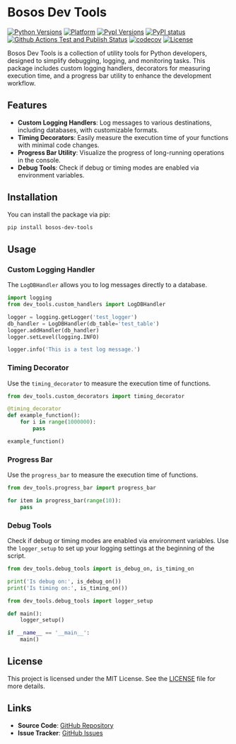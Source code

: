 # Bosos Dev Tools

[![Python Versions](https://img.shields.io/pypi/pyversions/bosos-dev-tools.svg?logo=python&logoColor=white)](https://pypi.org/project/bosos-dev-tools/#files)
[![Platform](https://img.shields.io/badge/platform-linux%20%7C%20windows-lightgrey)](https://pypi.org/project/bosos-dev-tools/#files)
[![PypI Versions](https://img.shields.io/pypi/v/bosos-dev-tools)](https://pypi.org/project/bosos-dev-tools/#history)
[![PyPI status](https://img.shields.io/pypi/status/bosos-dev-tools.svg)](https://pypi.python.org/pypi/bosos-dev-tools/)
[![Github Actions Test and Publish Status](https://github.com/bjorngun/developer-tools/actions/workflows/test-and-publish.yml/badge.svg)](https://github.com/bjorngun/developer-tools/actions)
[![codecov](https://codecov.io/gh/bjorngun/developer-tools/graph/badge.svg?token=LZKYK9IK5K)](https://codecov.io/gh/bjorngun/developer-tools)
[![License](https://img.shields.io/pypi/l/bosos-dev-tools)](LICENSE)

Bosos Dev Tools is a collection of utility tools for Python developers, designed to simplify debugging, logging, and monitoring tasks. This package includes custom logging handlers, decorators for measuring execution time, and a progress bar utility to enhance the development workflow.

## Features

- **Custom Logging Handlers**: Log messages to various destinations, including databases, with customizable formats.
- **Timing Decorators**: Easily measure the execution time of your functions with minimal code changes.
- **Progress Bar Utility**: Visualize the progress of long-running operations in the console.
- **Debug Tools**: Check if debug or timing modes are enabled via environment variables.

## Installation

You can install the package via pip:

```sh
pip install bosos-dev-tools
```

## Usage

### Custom Logging Handler

The `LogDBHandler` allows you to log messages directly to a database.

``` py
import logging
from dev_tools.custom_handlers import LogDBHandler

logger = logging.getLogger('test_logger')
db_handler = LogDBHandler(db_table='test_table')
logger.addHandler(db_handler)
logger.setLevel(logging.INFO)

logger.info('This is a test log message.')
```

### Timing Decorator

Use the `timing_decorator` to measure the execution time of functions.

``` py
from dev_tools.custom_decorators import timing_decorator

@timing_decorator
def example_function():
    for i in range(1000000):
        pass

example_function()
```

### Progress Bar

Use the `progress_bar` to measure the execution time of functions.

``` py
from dev_tools.progress_bar import progress_bar

for item in progress_bar(range(10)):
    pass
```

### Debug Tools

Check if debug or timing modes are enabled via environment variables.
Use the `logger_setup` to set up your logging settings at the beginning of the script.

``` py
from dev_tools.debug_tools import is_debug_on, is_timing_on

print('Is debug on:', is_debug_on())
print('Is timing on:', is_timing_on())
```

``` py
from dev_tools.debug_tools import logger_setup

def main():
    logger_setup()

if __name__ == '__main__':
    main()
```

## License

This project is licensed under the MIT License. See the [LICENSE](https://github.com/bjorngun/developer-tools/blob/main/LICENSE) file for more details.

## Links

- **Source Code**: [GitHub Repository](https://github.com/bjorngun/developer-tools)
- **Issue Tracker**: [GitHub Issues](https://github.com/bjorngun/developer-tools/issues)
